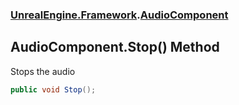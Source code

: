 ### [UnrealEngine.Framework](UnrealEngine_Framework.md 'UnrealEngine.Framework').[AudioComponent](AudioComponent.md 'UnrealEngine.Framework.AudioComponent')
## AudioComponent.Stop() Method
Stops the audio  
```csharp
public void Stop();
```
